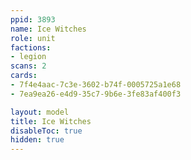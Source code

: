 ```yaml
---
ppid: 3893
name: Ice Witches
role: unit
factions:
- legion
scans: 2
cards:
- 7f4e4aac-7c3e-3602-b74f-0005725a1e68
- 7ea9ea26-e4d9-35c7-9b6e-3fe83af400f3

layout: model
title: Ice Witches
disableToc: true
hidden: true
---
```

